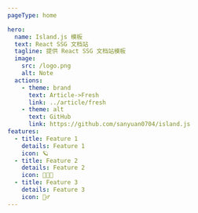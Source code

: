 ```yaml
---
pageType: home

hero:
  name: Island.js 模板
  text: React SSG 文档站
  tagline: 提供 React SSG 文档站模板
  image:
    src: /logo.png
    alt: Note
  actions:
    - theme: brand
      text: Article->Fresh
      link: ../article/fresh
    - theme: alt
      text: GitHub
      link: https://github.com/sanyuan0704/island.js
features:
  - title: Feature 1
    details: Feature 1 
    icon: 🪐
  - title: Feature 2
    details: Feature 2 
    icon: 🧑🏻‍💻
  - title: Feature 3
    details: Feature 3 
    icon: 🏃‍♂️
---
```

